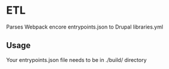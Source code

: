 # ETL

Parses Webpack encore entrypoints.json to Drupal libraries.yml

## Usage

Your entrypoints.json file needs to be in ./build/ directory
